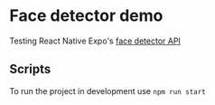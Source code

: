 # Face detector demo

Testing React Native Expo's [face detector API](https://docs.expo.io/versions/latest/sdk/facedetector/) 

## Scripts

To run the project in development use `npm run start`